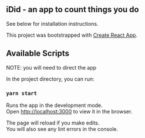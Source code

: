
## iDid - an app to count things you do

See below for installation instructions.




This project was bootstrapped with [Create React App](https://github.com/facebook/create-react-app).

## Available Scripts

NOTE: you will need to direct the app 

In the project directory, you can run:

### `yarn start`

Runs the app in the development mode.<br />
Open [http://localhost:3000](http://localhost:3000) to view it in the browser.

The page will reload if you make edits.<br />
You will also see any lint errors in the console.
